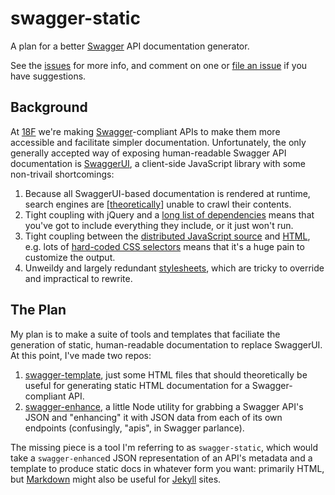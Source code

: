 # swagger-static
A plan for a better [Swagger] API documentation generator.

See the [issues] for more info, and comment on one or [file an issue] if you have suggestions.

## Background
At [18F] we're making [Swagger]-compliant APIs to make them more accessible and facilitate simpler documentation. Unfortunately, the only generally accepted way of exposing human-readable Swagger API documentation is [SwaggerUI], a client-side JavaScript library with some non-trivail shortcomings:

1. Because all SwaggerUI-based documentation is rendered at runtime, search engines are [[theoretically](https://developers.google.com/webmasters/ajax-crawling/)] unable to crawl their contents.
1. Tight coupling with jQuery and a [long list of dependencies](https://github.com/swagger-api/swagger-ui/blob/master/dist/index.html#L10-L21) means that you've got to include everything they include, or it just won't run.
1. Tight coupling between the [distributed JavaScript source](https://github.com/swagger-api/swagger-ui/blob/master/dist/swagger-ui.js) and [HTML](https://github.com/swagger-api/swagger-ui/blob/master/dist/index.html), e.g. lots of [hard-coded CSS selectors](https://github.com/swagger-api/swagger-ui/blob/master/dist/swagger-ui.js#L23) means that it's a huge pain to customize the output.
1. Unweildy and largely redundant [stylesheets](https://github.com/swagger-api/swagger-ui/blob/master/dist/css/screen.css), which are tricky to override and impractical to rewrite.

## The Plan
My plan is to make a suite of tools and templates that faciliate the generation of static, human-readable documentation to replace SwaggerUI. At this point, I've made two repos:

1. [swagger-template], just some HTML files that should theoretically be useful for generating static HTML documentation for a Swagger-compliant API.
2. [swagger-enhance], a little Node utility for grabbing a Swagger API's JSON and "enhancing" it with JSON data from each of its own endpoints (confusingly, "apis", in Swagger parlance).

The missing piece is a tool I'm referring to as `swagger-static`, which would take a `swagger-enhance`d JSON representation of an API's metadata and a template to produce static docs in whatever form you want: primarily HTML, but [Markdown] might also be useful for [Jekyll] sites.

[18F]: https://18f.gsa.gov
[issues]: https://github.com/shawnbot/swagger-static/issues
[file an issue]: https://github.com/shawnbot/swagger-static/issues/new
[Swagger]: http://swagger.io
[SwaggerUI]: https://github.com/swagger-api/swagger-ui/
[swagger-enhance]: https://github.com/shawnbot/swagger-enhance
[swagger-template]: https://github.com/shawnbot/swagger-template
[Markdown]: http://daringfireball.net/projects/markdown/
[Jekyll]: http://jekyllrb.com/
[Django-style template]: https://docs.djangoproject.com/en/1.7/topics/templates/
[npm]: https://npmjs.com

